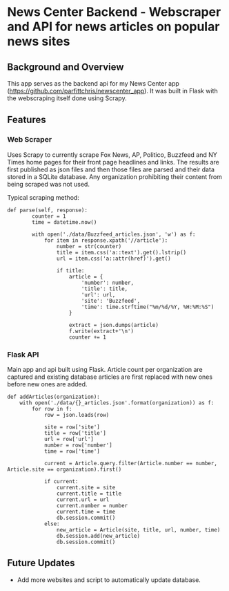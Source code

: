 # News Center Backend - Webscraper and API for news articles on popular news sites



## Background and Overview
This app serves as the backend api for my News Center app (https://github.com/parfittchris/newscenter_app). It was built in Flask with the webscraping itself done using Scrapy.


## Features

### Web Scraper
Uses Scrapy to currently scrape Fox News, AP, Politico, Buzzfeed and NY Times home pages for their front page headlines and links. The results are first published as json files and then those files are parsed and their data stored in a SQLite database. Any organization prohibiting their content from being scraped was not used.

Typical scraping method:
```
def parse(self, response):
        counter = 1
        time = datetime.now()

        with open('./data/Buzzfeed_articles.json', 'w') as f:
            for item in response.xpath('//article'):
                number = str(counter)
                title = item.css('a::text').get().lstrip()
                url = item.css('a::attr(href)').get()

                if title:
                    article = {
                        'number': number,
                        'title': title,
                        'url': url,
                        'site': 'Buzzfeed',
                        'time': time.strftime("%m/%d/%Y, %H:%M:%S")
                    }

                    extract = json.dumps(article)
                    f.write(extract+'\n')
                    counter += 1
 ```
 
 
### Flask API
Main app and api built using Flask. Article count per organization are captured and existing database articles are first replaced with new ones before new ones are added. 

```
def addArticles(organization):
    with open('./data/{}_articles.json'.format(organization)) as f:
        for row in f:
            row = json.loads(row)

            site = row['site']
            title = row['title']
            url = row['url']
            number = row['number']
            time = row['time']
            
            current = Article.query.filter(Article.number == number, Article.site == organization).first()
            
            if current:
                current.site = site
                current.title = title
                current.url = url
                current.number = number
                current.time = time
                db.session.commit()
            else:
                new_article = Article(site, title, url, number, time)
                db.session.add(new_article)
                db.session.commit()
   ```
   
   ## Future Updates
   * Add more websites and script to automatically update database.



 
